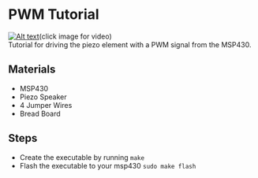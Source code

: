 # PWM Tutorial 
[![Alt text](https://img.youtube.com/vi/gcTe2mGvh-o/0.jpg)](https://www.youtube.com/watch?v=gcTe2mGvh-o)(click image for video)  
Tutorial for driving the piezo element with a PWM signal from the MSP430.
## Materials
- MSP430
- Piezo Speaker
- 4 Jumper Wires
- Bread Board  

## Steps
- Create the executable by running `make`
- Flash the executable to your msp430 `sudo make flash`
